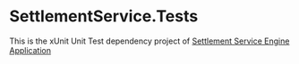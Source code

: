 # SettlementService.Tests

This is the xUnit Unit Test dependency project of [Settlement Service Engine Application](https://github.com/vinhngogia0906/VinhNgo-InfoTrack-SettlementService)
